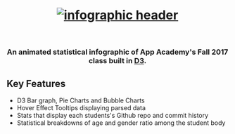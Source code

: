 <h1 align="center">
  <br>
  <a href="https://pconde705.github.io/Fall-2017-Infographic/"><img src="https://res.cloudinary.com/lopopoa2/image/upload/v1512754121/Screen_Shot_2017-12-08_at_9.27.10_AM_yjzigm.png" alt="infographic header"></a>
  <br>
  <!-- Fall 2017 Infrographic -->
  <br>
</h1>

<h3 align="center">An animated statistical infographic of App Academy's Fall 2017 class built in <a href="https://d3js.org/" target="_blank">D3</a>.</h3>

## Key Features

* D3 Bar graph, Pie Charts and Bubble Charts
* Hover Effect Tooltips displaying parsed data
* Stats that display each students's Github repo and commit history
* Statistical breakdowns of age and gender ratio among the student body
